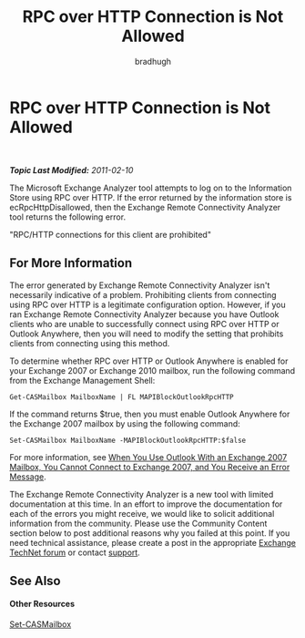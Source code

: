 ﻿---
title: RPC over HTTP Connection is Not Allowed
author: bradhugh
ms.author: bradhugh
manager: tpolitis
audience: ITPro 
ms.topic: article 
ms.service: remote-connect-tool
localization_priority: Normal
description: 
---

<div data-xmlns="http://www.w3.org/1999/xhtml">

<div class="topic" data-xmlns="http://www.w3.org/1999/xhtml" data-msxsl="urn:schemas-microsoft-com:xslt" data-cs="http://msdn.microsoft.com/en-us/">

<div data-asp="http://msdn2.microsoft.com/asp">

# RPC over HTTP Connection is Not Allowed

</div>

<div id="mainSection">

<div id="mainBody">

<span> </span>

_**Topic Last Modified:** 2011-02-10_

The Microsoft Exchange Analyzer tool attempts to log on to the Information Store using RPC over HTTP. If the error returned by the information store is ecRpcHttpDisallowed, then the Exchange Remote Connectivity Analyzer tool returns the following error.

"RPC/HTTP connections for this client are prohibited"

<div>

## For More Information

The error generated by Exchange Remote Connectivity Analyzer isn't necessarily indicative of a problem. Prohibiting clients from connecting using RPC over HTTP is a legitimate configuration option. However, if you ran Exchange Remote Connectivity Analyzer because you have Outlook clients who are unable to successfully connect using RPC over HTTP or Outlook Anywhere, then you will need to modify the setting that prohibits clients from connecting using this method.

To determine whether RPC over HTTP or Outlook Anywhere is enabled for your Exchange 2007 or Exchange 2010 mailbox, run the following command from the Exchange Management Shell:

`Get-CASMailbox MailboxName | FL MAPIBlockOutlookRpcHTTP`

If the command returns $true, then you must enable Outlook Anywhere for the Exchange 2007 mailbox by using the following command:

`Set-CASMailbox MailboxName -MAPIBlockOutlookRpcHTTP:$false  `

For more information, see [When You Use Outlook With an Exchange 2007 Mailbox, You Cannot Connect to Exchange 2007, and You Receive an Error Message](http://go.microsoft.com/fwlink/?linkid=100100).

The Exchange Remote Connectivity Analyzer is a new tool with limited documentation at this time. In an effort to improve the documentation for each of the errors you might receive, we would like to solicit additional information from the community. Please use the Community Content section below to post additional reasons why you failed at this point. If you need technical assistance, please create a post in the appropriate [Exchange TechNet forum](http://go.microsoft.com/fwlink/?linkid=73420) or contact [support](http://go.microsoft.com/fwlink/?linkid=8158).

</div>

<div>

## See Also

#### Other Resources

[Set-CASMailbox](http://technet.microsoft.com/en-us/library/bb125264.aspx)  
  

</div>

</div>

<span> </span>

</div>

</div>

</div>

